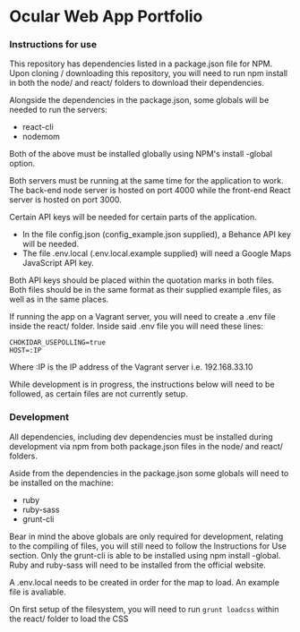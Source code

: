 # Ocular Web App Portfolio
### Instructions for use
This repository has dependencies listed in a package.json file for NPM.
Upon cloning / downloading this repository, you will need to run npm install in both the node/ and react/ folders to download their dependencies.

Alongside the dependencies in the package.json, some globals will be needed to run the servers:
- react-cli
- nodemom

Both of the above must be installed globally using NPM's install -global option.

Both servers must be running at the same time for the application to work. The back-end node server is hosted on port 4000 while the front-end React server is hosted on port 3000.

Certain API keys will be needed for certain parts of the application.
- In the file config.json (config_example.json supplied), a Behance API key will be needed.
- The file .env.local (.env.local.example supplied) will need a Google Maps JavaScript API key.

Both API keys should be placed within the quotation marks in both files. Both files should be in the same format as their supplied example files, as well as in the same places.

If running the app on a Vagrant server, you will need to create a .env file inside the react/ folder.
Inside said .env file you will need these lines:
```
CHOKIDAR_USEPOLLING=true
HOST=:IP
```
Where :IP is the IP address of the Vagrant server i.e. 192.168.33.10

While development is in progress, the instructions below will need to be followed, as certain files are not currently setup.

### Development
All dependencies, including dev dependencies must be installed during development via npm from both package.json files in the node/ and react/ folders.

Aside from the dependencies in the package.json some globals will need to be installed on the machine:
- ruby
- ruby-sass
- grunt-cli

Bear in mind the above globals are only required for development, relating to the compiling of files, you will still need to follow the Instructions for Use section. Only the grunt-cli is able to be installed using npm install -global. Ruby and ruby-sass will need to be installed from the official website.

A .env.local needs to be created in order for the map to load. An example file is avaliable.

On first setup of the filesystem, you will need to run `grunt loadcss` within the react/ folder to load the CSS
